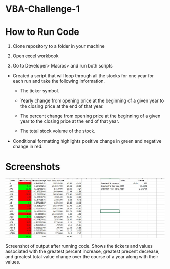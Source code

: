 # VBA-Challenge-1

# How to Run Code

1. Clone repository to a folder in your machine

2. Open excel workbook

3. Go to Developer> Macros> and run both scripts

* Created a script that will loop through all the stocks for one year for each run and take the following information.

  * The ticker symbol.

  * Yearly change from opening price at the beginning of a given year to the closing price at the end of that year.

  * The percent change from opening price at the beginning of a given year to the closing price at the end of that year.

  * The total stock volume of the stock.

* Conditional formatting  highlights positive change in green and negative change in red.

# Screenshots

![ScreenShot](Screenshot_of_Result.JPG)

Screenshot of output after running code. Shows the tickers and values associated with the greatest percent increase, greatest precent decrease, and greatest total value change over the course of a year along with their values.
